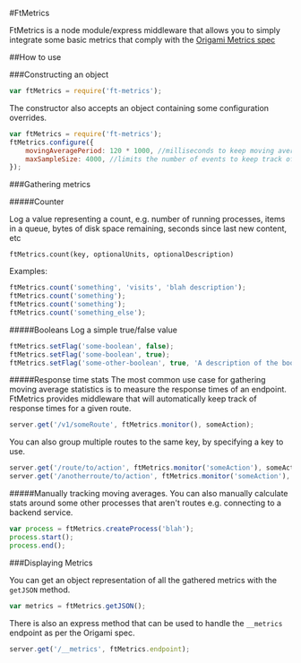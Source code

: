 
#FtMetrics

FtMetrics is a node module/express middleware that allows you to simply integrate some basic metrics that comply with the [Origami Metrics spec](http://origami.ft.com/docs/syntax/metrics/)

##How to use

###Constructing an object

```javascript
var ftMetrics = require('ft-metrics');
```

The constructor also accepts an object containing some configuration overrides.

```javascript
var ftMetrics = require('ft-metrics');
ftMetrics.configure({
	movingAveragePeriod: 120 * 1000, //milliseconds to keep moving average for, default 1 minute
	maxSampleSize: 4000, //limits the number of events to keep track of during a moving average period - defaults to 10000.
});
```

###Gathering metrics

#####Counter

Log a value representing a count, e.g. number of running processes, items in a queue, bytes of disk space remaining, seconds since last new content, etc

`ftMetrics.count(key, optionalUnits, optionalDescription)`

Examples:
```javascript
ftMetrics.count('something', 'visits', 'blah description');
ftMetrics.count('something');
ftMetrics.count('something');
ftMetrics.count('something_else');
```

#####Booleans
Log a simple true/false value
```javascript
ftMetrics.setFlag('some-boolean', false);
ftMetrics.setFlag('some-boolean', true);
ftMetrics.setFlag('some-other-boolean', true, 'A description of the boolean');
```

#####Response time stats
The most common use case for gathering moving average statistics is to measure the response times of an endpoint. FtMetrics provides middleware that will automatically keep track of response times for a given route.
```javascript
server.get('/v1/someRoute', ftMetrics.monitor(), someAction);
```

You can also group multiple routes to the same key, by specifying a key to use.
```javascript
server.get('/route/to/action', ftMetrics.monitor('someAction'), someAction);
server.get('/anotherroute/to/action', ftMetrics.monitor('someAction'), someAction);
```

#####Manually tracking moving averages.
You can also manually calculate stats around some other processes that aren't routes e.g. connecting to a backend service.

```javascript
var process = ftMetrics.createProcess('blah');
process.start();
process.end();
```

###Displaying Metrics

You can get an object representation of all the gathered metrics with the `getJSON` method.

```javascript
var metrics = ftMetrics.getJSON();
```

There is also an express method that can be used to handle the `__metrics` endpoint as per the Origami spec.

```javascript
server.get('/__metrics', ftMetrics.endpoint);
```

